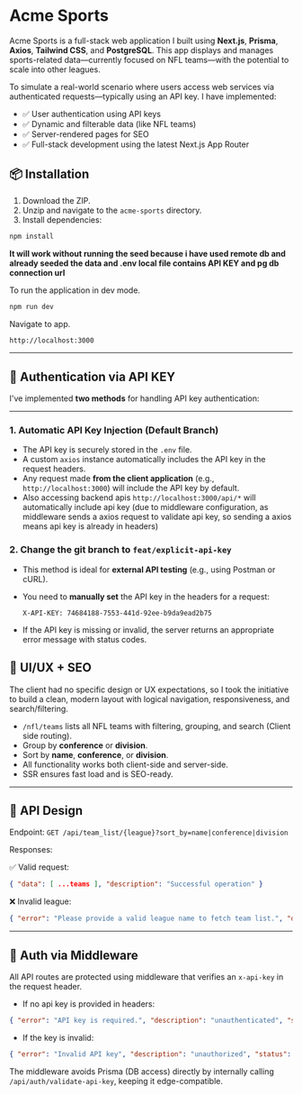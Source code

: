 # Acme Sports

Acme Sports is a full-stack web application I built using **Next.js**, **Prisma**, **Axios**, **Tailwind CSS**, and **PostgreSQL**. This app displays and manages sports-related data—currently focused on NFL teams—with the potential to scale into other leagues.

To simulate a real-world scenario where users access web services via authenticated requests—typically using an API key. I have implemented:

- ✅ User authentication using API keys
- ✅ Dynamic and filterable data (like NFL teams)
- ✅ Server-rendered pages for SEO
- ✅ Full-stack development using the latest Next.js App Router

## 📦 Installation

1. Download the ZIP.
2. Unzip and navigate to the `acme-sports` directory.
3. Install dependencies:

```bash
npm install
```

**It will work without running the seed because i have used remote db and already seeded the data and .env local file contains API KEY and pg db connection url**

To run the application in dev mode.
```bash
npm run dev
```

Navigate to app.
```bash
http://localhost:3000
```

---

## 🔐 Authentication via API KEY

I've implemented **two methods** for handling API key authentication:

---

### 1. Automatic API Key Injection (Default Branch)
- The API key is securely stored in the `.env` file.
- A custom `axios` instance automatically includes the API key in the request headers.
- Any request made **from the client application** (e.g., `http://localhost:3000`) will include the API key by default.
- Also accessing backend apis `http://localhost:3000/api/*` will automatically include api key (due to middleware configuration, as middleware sends a axios request to validate api key, so sending a axios means api key is already in headers)

### 2. Change the git branch to `feat/explicit-api-key`
  - This method is ideal for **external API testing** (e.g., using Postman or cURL).
- You need to **manually set** the API key in the headers for a request:

  ```http
  X-API-KEY: 74684188-7553-441d-92ee-b9da9ead2b75
  ```
- If the API key is missing or invalid, the server returns an appropriate error message with status codes.


## 🎨 UI/UX + SEO

The client had no specific design or UX expectations, so I took the initiative to build a clean, modern layout with logical navigation, responsiveness, and search/filtering.

- `/nfl/teams` lists all NFL teams with filtering, grouping, and search (Client side routing).
- Group by **conference** or **division**.
- Sort by **name**, **conference**, or **division**.
- All functionality works both client-side and server-side.
- SSR ensures fast load and is SEO-ready.

---

## 🧐 API Design

Endpoint:
`GET /api/team_list/{league}?sort_by=name|conference|division`

Responses:

✅ Valid request:

```json
{ "data": [ ...teams ], "description": "Successful operation" }
```

❌ Invalid league:

```json
{ "error": "Please provide a valid league name to fetch team list.", "description": "invalid request" }
```

---

## 🔐 Auth via Middleware

All API routes are protected using middleware that verifies an `x-api-key` in the request header.

- If no api key is provided in headers:

```json
{ "error": "API key is required.", "description": "unauthenticated", "status": 401 }
```

- If the key is invalid:

```json
{ "error": "Invalid API key", "description": "unauthorized", "status": 403 }
```

The middleware avoids Prisma (DB access) directly by internally calling `/api/auth/validate-api-key`, keeping it edge-compatible.
